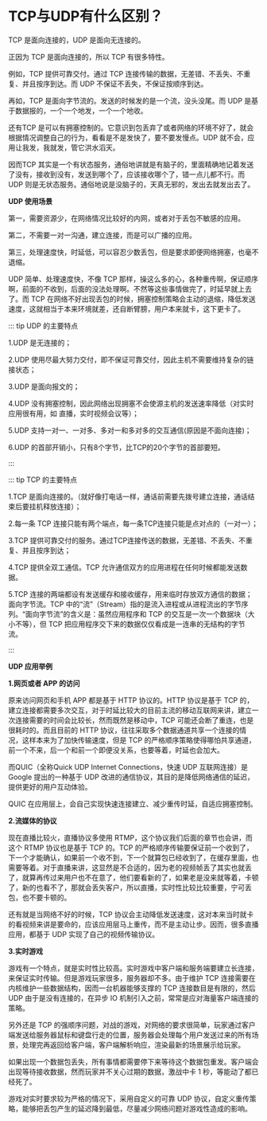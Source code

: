 # TCP与UDP有什么区别？

TCP 是面向连接的，UDP 是面向无连接的。

正因为 TCP 是面向连接的，所以 TCP 有很多特性。

例如，TCP 提供可靠交付。通过 TCP 连接传输的数据，无差错、不丢失、不重复、并且按序到达。而 UDP 不保证不丢失，不保证按顺序到达。

再如，TCP 是面向字节流的。发送的时候发的是一个流，没头没尾。而 UDP 是基于数据报的，一个一个地发，一个一个地收。

还有TCP 是可以有拥塞控制的。它意识到包丢弃了或者网络的环境不好了，就会根据情况调整自己的行为，看看是不是发快了，要不要发慢点。UDP 就不会，应用让我发，我就发，管它洪水滔天。

因而TCP 其实是一个有状态服务，通俗地讲就是有脑子的，里面精确地记着发送了没有，接收到没有，发送到哪个了，应该接收哪个了，错一点儿都不行。而 UDP 则是无状态服务。通俗地说是没脑子的，天真无邪的，发出去就发出去了。

**UDP 使用场景**

第一，需要资源少，在网络情况比较好的内网，或者对于丢包不敏感的应用。

第二，不需要一对一沟通，建立连接，而是可以广播的应用。

第三，处理速度快，时延低，可以容忍少数丢包，但是要求即便网络拥塞，也毫不退缩。


UDP 简单、处理速度快，不像 TCP 那样，操这么多的心，各种重传啊，保证顺序啊，前面的不收到，后面的没法处理啊。不然等这些事情做完了，时延早就上去了。而 TCP 在网络不好出现丢包的时候，拥塞控制策略会主动的退缩，降低发送速度，这就相当于本来环境就差，还自断臂膀，用户本来就卡，这下更卡了。


::: tip UDP 的主要特点

1.UDP 是无连接的；

2.UDP 使用尽最大努力交付，即不保证可靠交付，因此主机不需要维持复杂的链接状态；

3.UDP 是面向报文的； 

4.UDP 没有拥塞控制，因此网络出现拥塞不会使源主机的发送速率降低（对实时应用很有用，如 直播，实时视频会议等）； 

5.UDP 支持一对一、一对多、多对一和多对多的交互通信(原因是不面向连接)； 

6.UDP 的首部开销小，只有8个字节，比TCP的20个字节的首部要短。

:::  

::: tip TCP 的主要特点

1.TCP 是面向连接的。（就好像打电话一样，通话前需要先拨号建立连接，通话结束后要挂机释放连接）； 

2.每一条 TCP 连接只能有两个端点，每一条TCP连接只能是点对点的（一对一）； 

3.TCP 提供可靠交付的服务。通过TCP连接传送的数据，无差错、不丢失、不重复、并且按序到达； 

4.TCP 提供全双工通信。TCP 允许通信双方的应用进程在任何时候都能发送数据。

5.TCP 连接的两端都设有发送缓存和接收缓存，用来临时存放双方通信的数据； 面向字节流。TCP 中的“流”（Stream）指的是流入进程或从进程流出的字节序列。“面向字节流”的含义是：虽然应用程序和 TCP 的交互是一次一个数据块（大小不等），但 TCP 把应用程序交下来的数据仅仅看成是一连串的无结构的字节流。

:::  
  

**UDP 应用举例**

**1.网页或者 APP 的访问**

原来访问网页和手机 APP 都是基于 HTTP 协议的。HTTP 协议是基于 TCP 的，建立连接都需要多次交互，对于时延比较大的目前主流的移动互联网来讲，建立一次连接需要的时间会比较长，然而既然是移动中，TCP 可能还会断了重连，也是很耗时的。而且目前的 HTTP 协议，往往采取多个数据通道共享一个连接的情况，这样本来为了加快传输速度，但是 TCP 的严格顺序策略使得哪怕共享通道，前一个不来，后一个和前一个即便没关系，也要等着，时延也会加大。

而QUIC（全称Quick UDP Internet Connections，快速 UDP 互联网连接）是 Google 提出的一种基于 UDP 改进的通信协议，其目的是降低网络通信的延迟，提供更好的用户互动体验。

QUIC 在应用层上，会自己实现快速连接建立、减少重传时延，自适应拥塞控制。

**2.流媒体的协议**

现在直播比较火，直播协议多使用 RTMP，这个协议我们后面的章节也会讲，而这个 RTMP 协议也是基于 TCP 的。TCP 的严格顺序传输要保证前一个收到了，下一个才能确认，如果前一个收不到，下一个就算包已经收到了，在缓存里面，也需要等着。对于直播来讲，这显然是不合适的，因为老的视频帧丢了其实也就丢了，就算再传过来用户也不在意了，他们要看新的了，如果老是没来就等着，卡顿了，新的也看不了，那就会丢失客户，所以直播，实时性比较比较重要，宁可丢包，也不要卡顿的。

还有就是当网络不好的时候，TCP 协议会主动降低发送速度，这对本来当时就卡的看视频来讲是要命的，应该应用层马上重传，而不是主动让步。因而，很多直播应用，都基于 UDP 实现了自己的视频传输协议。

**3.实时游戏**

游戏有一个特点，就是实时性比较高。实时游戏中客户端和服务端要建立长连接，来保证实时传输。但是游戏玩家很多，服务器却不多。由于维护 TCP 连接需要在内核维护一些数据结构，因而一台机器能够支撑的 TCP 连接数目是有限的，然后 UDP 由于是没有连接的，在异步 IO 机制引入之前，常常是应对海量客户端连接的策略。

另外还是 TCP 的强顺序问题，对战的游戏，对网络的要求很简单，玩家通过客户端发送给服务器鼠标和键盘行走的位置，服务器会处理每个用户发送过来的所有场景，处理完再返回给客户端，客户端解析响应，渲染最新的场景展示给玩家。

如果出现一个数据包丢失，所有事情都需要停下来等待这个数据包重发。客户端会出现等待接收数据，然而玩家并不关心过期的数据，激战中卡 1 秒，等能动了都已经死了。

游戏对实时要求较为严格的情况下，采用自定义的可靠 UDP 协议，自定义重传策略，能够把丢包产生的延迟降到最低，尽量减少网络问题对游戏性造成的影响。

